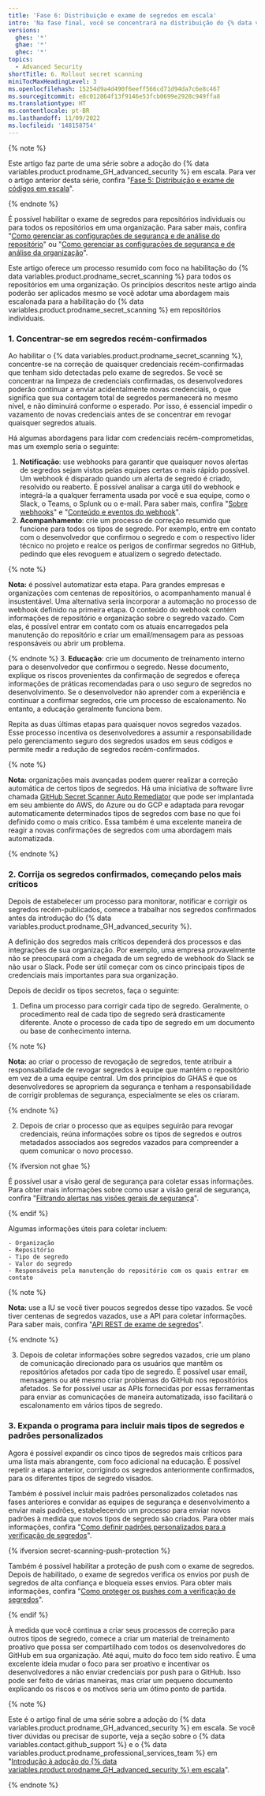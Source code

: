 ```yaml
---
title: 'Fase 6: Distribuição e exame de segredos em escala'
intro: 'Na fase final, você se concentrará na distribuição do {% data variables.product.prodname_secret_scanning %}. O {% data variables.product.prodname_secret_scanning_caps %} é uma ferramenta de distribuição mais simples do que o {% data variables.product.prodname_code_scanning %}, pois envolve menos configuração, mas é fundamental ter uma estratégia para lidar com resultados novos e antigos.'
versions:
  ghes: '*'
  ghae: '*'
  ghec: '*'
topics:
  - Advanced Security
shortTitle: 6. Rollout secret scanning
miniTocMaxHeadingLevel: 3
ms.openlocfilehash: 15254d9a4d490f6eeff566cd71d94da7c6e8c467
ms.sourcegitcommit: e8c012864f13f9146e53fcb0699e2928c949ffa8
ms.translationtype: HT
ms.contentlocale: pt-BR
ms.lasthandoff: 11/09/2022
ms.locfileid: '148158754'
---
```

{% note %}

Este artigo faz parte de uma série sobre a adoção do {% data variables.product.prodname_GH_advanced_security %} em escala. Para ver o artigo anterior desta série, confira "[Fase 5: Distribuição e exame de códigos em escala](/code-security/adopting-github-advanced-security-at-scale/phase-5-rollout-and-scale-code-scanning)".

{% endnote %}

É possível habilitar o exame de segredos para repositórios individuais ou para todos os repositórios em uma organização. Para saber mais, confira "[Como gerenciar as configurações de segurança e de análise do repositório](/repositories/managing-your-repositorys-settings-and-features/enabling-features-for-your-repository/managing-security-and-analysis-settings-for-your-repository)" ou "[Como gerenciar as configurações de segurança e de análise da organização](/organizations/keeping-your-organization-secure/managing-security-and-analysis-settings-for-your-organization)".

Este artigo oferece um processo resumido com foco na habilitação do {% data variables.product.prodname_secret_scanning %} para todos os repositórios em uma organização. Os princípios descritos neste artigo ainda poderão ser aplicados mesmo se você adotar uma abordagem mais escalonada para a habilitação do {% data variables.product.prodname_secret_scanning %} em repositórios individuais. 

### 1. Concentrar-se em segredos recém-confirmados

Ao habilitar o {% data variables.product.prodname_secret_scanning %}, concentre-se na correção de quaisquer credenciais recém-confirmadas que tenham sido detectadas pelo exame de segredos. Se você se concentrar na limpeza de credenciais confirmadas, os desenvolvedores poderão continuar a enviar acidentalmente novas credenciais, o que significa que sua contagem total de segredos permanecerá no mesmo nível, e não diminuirá conforme o esperado. Por isso, é essencial impedir o vazamento de novas credenciais antes de se concentrar em revogar quaisquer segredos atuais.

Há algumas abordagens para lidar com credenciais recém-comprometidas, mas um exemplo seria o seguinte:

1. **Notificação**: use webhooks para garantir que quaisquer novos alertas de segredos sejam vistos pelas equipes certas o mais rápido possível. Um webhook é disparado quando um alerta de segredo é criado, resolvido ou reaberto. É possível analisar a carga útil do webhook e integrá-la a qualquer ferramenta usada por você e sua equipe, como o Slack, o Teams, o Splunk ou o e-mail. Para saber mais, confira "[Sobre webhooks](/developers/webhooks-and-events/webhooks/about-webhooks)" e "[Conteúdo e eventos do webhook](/developers/webhooks-and-events/webhooks/webhook-events-and-payloads#secret_scanning_alert)".
2. **Acompanhamento**: crie um processo de correção resumido que funcione para todos os tipos de segredo. Por exemplo, entre em contato com o desenvolvedor que confirmou o segredo e com o respectivo líder técnico no projeto e realce os perigos de confirmar segredos no GitHub, pedindo que eles revoguem e atualizem o segredo detectado.

  {% note %}
  
  **Nota:** é possível automatizar esta etapa. Para grandes empresas e organizações com centenas de repositórios, o acompanhamento manual é insustentável. Uma alternativa seria incorporar a automação no processo de webhook definido na primeira etapa. O conteúdo do webhook contém informações de repositório e organização sobre o segredo vazado. Com elas, é possível entrar em contato com os atuais encarregados pela manutenção do repositório e criar um email/mensagem para as pessoas responsáveis ou abrir um problema.
  
  {% endnote %} 
3. **Educação**: crie um documento de treinamento interno para o desenvolvedor que confirmou o segredo. Nesse documento, explique os riscos provenientes da confirmação de segredos e ofereça informações de práticas recomendadas para o uso seguro de segredos no desenvolvimento. Se o desenvolvedor não aprender com a experiência e continuar a confirmar segredos, crie um processo de escalonamento. No entanto, a educação geralmente funciona bem.

Repita as duas últimas etapas para quaisquer novos segredos vazados. Esse processo incentiva os desenvolvedores a assumir a responsabilidade pelo gerenciamento seguro dos segredos usados em seus códigos e permite medir a redução de segredos recém-confirmados.

{% note %}

**Nota:** organizações mais avançadas podem querer realizar a correção automática de certos tipos de segredos. Há uma iniciativa de software livre chamada [GitHub Secret Scanner Auto Remediator](https://github.com/NickLiffen/GSSAR) que pode ser implantada em seu ambiente do AWS, do Azure ou do GCP e adaptada para revogar automaticamente determinados tipos de segredos com base no que foi definido como o mais crítico. Essa também é uma excelente maneira de reagir a novas confirmações de segredos com uma abordagem mais automatizada.

{% endnote %}

### 2. Corrija os segredos confirmados, começando pelos mais críticos

Depois de estabelecer um processo para monitorar, notificar e corrigir os segredos recém-publicados, comece a trabalhar nos segredos confirmados antes da introdução do {% data variables.product.prodname_GH_advanced_security %}.

A definição dos segredos mais críticos dependerá dos processos e das integrações de sua organização. Por exemplo, uma empresa provavelmente não se preocupará com a chegada de um segredo de webhook do Slack se não usar o Slack. Pode ser útil começar com os cinco principais tipos de credenciais mais importantes para sua organização.

Depois de decidir os tipos secretos, faça o seguinte:

1. Defina um processo para corrigir cada tipo de segredo. Geralmente, o procedimento real de cada tipo de segredo será drasticamente diferente. Anote o processo de cada tipo de segredo em um documento ou base de conhecimento interna.
  
  {% note %}
  
  **Nota:** ao criar o processo de revogação de segredos, tente atribuir a responsabilidade de revogar segredos à equipe que mantém o repositório em vez de a uma equipe central. Um dos princípios do GHAS é que os desenvolvedores se apropriem da segurança e tenham a responsabilidade de corrigir problemas de segurança, especialmente se eles os criaram.

  {% endnote %}

2. Depois de criar o processo que as equipes seguirão para revogar credenciais, reúna informações sobre os tipos de segredos e outros metadados associados aos segredos vazados para compreender a quem comunicar o novo processo.
  
  {% ifversion not ghae %}
  
  É possível usar a visão geral de segurança para coletar essas informações. Para obter mais informações sobre como usar a visão geral de segurança, confira "[Filtrando alertas nas visões gerais de segurança](/code-security/security-overview/filtering-alerts-in-the-security-overview)".
  
  {% endif %}
  
  Algumas informações úteis para coletar incluem:
  
    - Organização
    - Repositório
    - Tipo de segredo
    - Valor do segredo
    - Responsáveis pela manutenção do repositório com os quais entrar em contato
  
  {% note %}
  
  **Nota:** use a IU se você tiver poucos segredos desse tipo vazados. Se você tiver centenas de segredos vazados, use a API para coletar informações. Para saber mais, confira "[API REST de exame de segredos](/rest/reference/secret-scanning)".
    
  {% endnote %}

3. Depois de coletar informações sobre segredos vazados, crie um plano de comunicação direcionado para os usuários que mantêm os repositórios afetados por cada tipo de segredo. É possível usar email, mensagens ou até mesmo criar problemas do GitHub nos repositórios afetados. Se for possível usar as APIs fornecidas por essas ferramentas para enviar as comunicações de maneira automatizada, isso facilitará o escalonamento em vários tipos de segredo.

### 3. Expanda o programa para incluir mais tipos de segredos e padrões personalizados

Agora é possível expandir os cinco tipos de segredos mais críticos para uma lista mais abrangente, com foco adicional na educação. É possível repetir a etapa anterior, corrigindo os segredos anteriormente confirmados, para os diferentes tipos de segredo visados.

Também é possível incluir mais padrões personalizados coletados nas fases anteriores e convidar as equipes de segurança e desenvolvimento a enviar mais padrões, estabelecendo um processo para enviar novos padrões à medida que novos tipos de segredo são criados. Para obter mais informações, confira "[Como definir padrões personalizados para a verificação de segredos](/code-security/secret-scanning/defining-custom-patterns-for-secret-scanning)".

{% ifversion secret-scanning-push-protection %}

Também é possível habilitar a proteção de push com o exame de segredos. Depois de habilitado, o exame de segredos verifica os envios por push de segredos de alta confiança e bloqueia esses envios. Para obter mais informações, confira "[Como proteger os pushes com a verificação de segredos](/code-security/secret-scanning/protecting-pushes-with-secret-scanning#using-secret-scanning-as-a-push-protection-from-the-command-line)".

{% endif %}

À medida que você continua a criar seus processos de correção para outros tipos de segredo, comece a criar um material de treinamento proativo que possa ser compartilhado com todos os desenvolvedores do GitHub em sua organização. Até aqui, muito do foco tem sido reativo. É uma excelente ideia mudar o foco para ser proativo e incentivar os desenvolvedores a não enviar credenciais por push para o GitHub. Isso pode ser feito de várias maneiras, mas criar um pequeno documento explicando os riscos e os motivos seria um ótimo ponto de partida.

{% note %}

Este é o artigo final de uma série sobre a adoção do {% data variables.product.prodname_GH_advanced_security %} em escala. Se você tiver dúvidas ou precisar de suporte, veja a seção sobre o {% data variables.contact.github_support %} e o {% data variables.product.prodname_professional_services_team %} em "[Introdução à adoção do {% data variables.product.prodname_GH_advanced_security %} em escala](/code-security/adopting-github-advanced-security-at-scale/introduction-to-adopting-github-advanced-security-at-scale#github-support-and-professional-services)".

{% endnote %}
